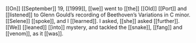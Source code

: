 [[On]] [[September]] 19, [[1999]], [[we]] went to [[the]] [[Old]] [[Port]] and [[listened]] to Glenn Gould’s recording of Beethoven’s Variations in C minor. [[Selene]] [[spoke]], and I [[learned]]. I asked, [[she]] asked [[further]]. [[We]] [[leaned]] [[into]] mystery, and tackled the [[snake]], [[fang]] and [[venom]], as it [[was]].

